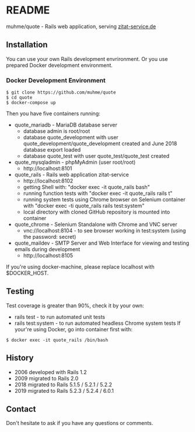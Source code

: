 # README

muhme/quote - Rails web application, serving [zitat-service.de](https://www.zitat-service.de)

## Installation
You can use your own Rails development envrironment. Or you use prepared Docker development environment.
### Docker Development Environment
```
$ git clone https://github.com/muhme/quote
$ cd quote
$ docker-compose up
```
Then you have five containers running:
* quote_mariadb - MariaDB database server
  * database admin is root/root
  * database quote_development with user quote_development/quote_development created and June 2018 database export loaded
  * database quote_test with user quote_test/quote_test created
* quote_mysqladmin - phpMyAdmin (user root/root)
  * http://localhost:8101
* quote_rails - Rails web application zitat-service
  * http://localhost:8102
  * getting Shell with: "docker exec -it quote_rails bash"
  * running function tests with "docker exec -it quote_rails rails t"
  * running system tests using Chrome browser on Selenium container with "docker exec -ti quote_rails rails test:system"
  * local directory with cloned GitHub repository is mounted into container
* quote_chrome - Selenium Standalone with Chrome and VNC server
  * vnc://localhost:8104 - to see browser working in test:system (using the password: secret)
* quote_maildev - SMTP Server and Web Interface for viewing and testing emails during development
  * http://localhost:8105 

If you're using docker-machine, please replace localhost with $DOCKER_HOST.

## Testing

Test coverage is greater than 90%, check it by your own:
* rails test - to run automated unit tests
* rails test:system - to run automated headless Chrome system tests
If your're using Docker, go into container first with:
```
$ docker exec -it quote_rails /bin/bash
```

## History

* 2006 developed with Rails 1.2
* 2009 migrated to Rails 2.0
* 2018 migrated to Rails 5.1.5 / 5.2.1 / 5.2.2
* 2019 migrated to Rails 5.2.3 / 5.2.4 / 6.0.1

## Contact

Don't hesitate to ask if you have any questions or comments.